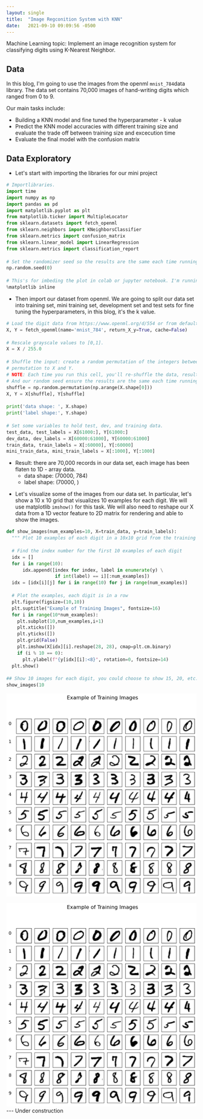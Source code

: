 ```yaml
---
layout: single
title:  "Image Regconition System with KNN"
date:   2021-09-10 09:09:56 -0500
---
```

Machine Learning topic: Implement an image recognition system for classifying digits using K-Nearest Neighbor.

## Data

In this blog, I'm going to use the images from the openml `mnist_784`data library. The data set contains 70,000 images of hand-writing digits which ranged from 0 to 9. 

Our main tasks include:
* Building a KNN model and fine tuned the hyperparameter - k value
* Predict the KNN model accuracies with different training size and evaluate the trade off between training size and excecution time
* Evaluate the final model with the confusion matrix

## Data Exploratory

* Let's start with importing the libraries for our mini project

```Python
# Importlibraries.
import time
import numpy as np
import pandas as pd
import matplotlib.pyplot as plt
from matplotlib.ticker import MultipleLocator
from sklearn.datasets import fetch_openml
from sklearn.neighbors import KNeighborsClassifier
from sklearn.metrics import confusion_matrix
from sklearn.linear_model import LinearRegression
from sklearn.metrics import classification_report

# Set the randomizer seed so the results are the same each time running
np.random.seed(0)

# This's for imbeding the plot in colab or jupyter notebook. I'm running on colab for this mini project.
%matplotlib inline
```

* Then import our dataset from openml. We are going to split our data set into training set, mini training set, development set and test sets for fine tuning the hyperparameters, in this blog, it's the k value.

```Python
# Load the digit data from https://www.openml.org/d/554 or from default local location '~/scikit_learn_data/...'
X, Y = fetch_openml(name='mnist_784', return_X_y=True, cache=False)

# Rescale grayscale values to [0,1].
X = X / 255.0

# Shuffle the input: create a random permutation of the integers between 0 and the number of data points and apply this
# permutation to X and Y.
# NOTE: Each time you run this cell, you'll re-shuffle the data, resulting in a different ordering. 
# And our random seed ensure the results are the same each time running
shuffle = np.random.permutation(np.arange(X.shape[0]))
X, Y = X[shuffle], Y[shuffle]

print('data shape: ', X.shape)
print('label shape:', Y.shape)

# Set some variables to hold test, dev, and training data.
test_data, test_labels = X[61000:], Y[61000:]
dev_data, dev_labels = X[60000:61000], Y[60000:61000]
train_data, train_labels = X[:60000], Y[:60000]
mini_train_data, mini_train_labels = X[:1000], Y[:1000]
```
  - Result: there are 70,000 records in our data set, each image has been flaten to 1D - array data. 
    * data shape: (70000, 784)
    * label shape: (70000, )

* Let's visualize some of the images from our data set. In particular, let's show a 10 x 10 grid that visualizes 10 examples for each digit. We will use matplotlib `imshow()` for this task. We will also need to reshape our X data from a 1D vector feature to 2D matrix for rendering and able to show the images.

```Python
def show_images(num_examples=10, X=train_data, y=train_labels):
  """ Plot 10 examples of each digit in a 10x10 grid from the training set"""

  # Find the index number for the first 10 examples of each digit
  idx = []
  for i in range(10):
      idx.append([index for index, label in enumerate(y) \
                  if int(label) == i][:num_examples])
  idx = [idx[i][j] for i in range(10) for j in range(num_examples)]

  # Plot the examples, each digit is in a row
  plt.figure(figsize=(10,10))
  plt.suptitle("Example of Training Images", fontsize=16)
  for i in range(10*num_examples):
    plt.subplot(10,num_examples,i+1)
    plt.xticks([])
    plt.yticks([])
    plt.grid(False)
    plt.imshow(X[idx][i].reshape(28, 28), cmap=plt.cm.binary)
    if (i % 10 == 0):
      plt.ylabel(f"{y[idx][i]:<8}", rotation=0, fontsize=14)
  plt.show()
  
## Show 10 images for each digit, you could choose to show 15, 20, etc.
show_images(10
```
![show_images](./img/knn_01_images.png)

<div>
<img  alt="Digits Example" src="/_posts/img/knn_01_images.png">
</div>  
---
Under construction
